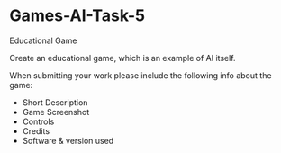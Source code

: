 # Games-AI-Task-5
Educational Game

Create an educational game, which is an example of AI itself.

When submitting your work please include the following info about the game:
- Short Description
- Game Screenshot
- Controls
- Credits
- Software & version used
